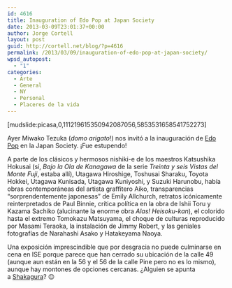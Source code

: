 ```yaml
---
id: 4616
title: Inauguration of Edo Pop at Japan Society
date: 2013-03-09T23:01:37+00:00
author: Jorge Cortell
layout: post
guid: http://cortell.net/blog/?p=4616
permalink: /2013/03/09/inauguration-of-edo-pop-at-japan-society/
wpsd_autopost:
  - "1"
categories:
  - Arte
  - General
  - NY
  - Personal
  - Placeres de la vida
---
```

[mudslide:picasa,0,111219615350942087056,5853531658541752273]

Ayer Miwako Tezuka (_domo arigato_!) nos invitó a la inauguración de <a title="http://www.japansociety.org/event/edo-pop-the-graphic-impact-of-japanese-prints" href="http://www.japansociety.org/event/edo-pop-the-graphic-impact-of-japanese-prints" target="_blank">Edo Pop</a> en la Japan Society. ¡Fue estupendo!

A parte de los clásicos y hermosos nishiki-e de los maestros Katsushika Hokusai (sí, _Bajo la Ola de Kanagawa_ de la serie _Treinta y seis Vistas del Monte Fuji_, estaba allí), Utagawa Hiroshige, Toshusai Sharaku, Toyota Hokkei, Utagawa Kunisada, Utagawa Kuniyoshi, y Suzuki Harunobu, había obras contemporáneas del artista graffitero Aiko, transparencias &#8220;sorprendentemente japonesas&#8221; de Emily Allchurch, retratos icónicamente reinterpretados de Paul Binnie, crítica política en la obra de Ishii Toru y Kazama Sachiko (alucinante la enorme obra _Alas! Heisoku-kan_), el colorido hasta el extremo Tomokazu Matsuyama, el choque de culturas reproducido por Masami Teraoka, la instalación de Jimmy Robert, y las geniales fotografías de Narahashi Asako y Hatakeyama Naoya.

Una exposición imprescindible que por desgracia no puede culminarse en cena en ISE porque parece que han cerrado su ubicación de la calle 49 (aunque aun están en la 56 y el 56 de la calle Pine pero no es lo mismo), aunque hay montones de opciones cercanas. ¿Alguien se apunta a <a title="http://www.sakagura.com" href="http://www.sakagura.com" target="_blank">Shakagura</a>? 😉